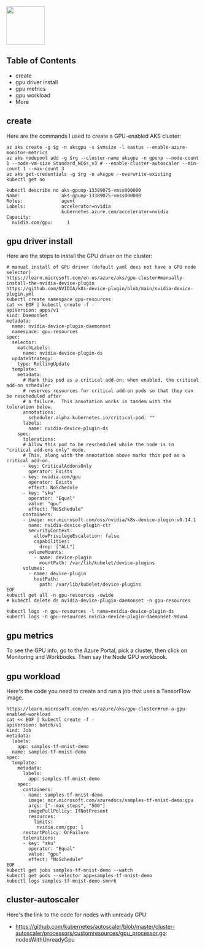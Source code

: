 <img src="https://learn.microsoft.com/en-us/azure/media/index/kubernetes-services.svg" width="100"/>

## Table of Contents

- create
- gpu driver install
- gpu metrics
- gpu workload
- More

## create

Here are the commands I used to create a GPU-enabled AKS cluster:

```
az aks create -g $g -n aksgpu -s $vmsize -l eastus --enable-azure-monitor-metrics
az aks nodepool add -g $rg --cluster-name aksgpu -n gpunp --node-count 1 --node-vm-size Standard_NC6s_v3 # --enable-cluster-autoscaler --min-count 1 --max-count 3
az aks get-credentials -g $rg -n aksgpu --overwrite-existing
kubectl get no

kubectl describe no aks-gpunp-13389075-vmss000000
Name:               aks-gpunp-13389075-vmss000000
Roles:              agent
Labels:             accelerator=nvidia
                    kubernetes.azure.com/accelerator=nvidia
Capacity:
  nvidia.com/gpu:     1
```
  
## gpu driver install

Here are the steps to install the GPU driver on the cluster:

```
# manual install of GPU driver (default yaml does not have a GPU node selector)
https://learn.microsoft.com/en-us/azure/aks/gpu-cluster#manually-install-the-nvidia-device-plugin
https://github.com/NVIDIA/k8s-device-plugin/blob/main/nvidia-device-plugin.yml
kubectl create namespace gpu-resources
cat << EOF | kubectl create -f -
apiVersion: apps/v1
kind: DaemonSet
metadata:
  name: nvidia-device-plugin-daemonset
  namespace: gpu-resources
spec:
  selector:
    matchLabels:
      name: nvidia-device-plugin-ds
  updateStrategy:
    type: RollingUpdate
  template:
    metadata:
      # Mark this pod as a critical add-on; when enabled, the critical add-on scheduler
      # reserves resources for critical add-on pods so that they can be rescheduled after
      # a failure.  This annotation works in tandem with the toleration below.
      annotations:
        scheduler.alpha.kubernetes.io/critical-pod: ""
      labels:
        name: nvidia-device-plugin-ds
    spec:
      tolerations:
      # Allow this pod to be rescheduled while the node is in "critical add-ons only" mode.
      # This, along with the annotation above marks this pod as a critical add-on.
      - key: CriticalAddonsOnly
        operator: Exists
      - key: nvidia.com/gpu
        operator: Exists
        effect: NoSchedule
      - key: "sku"
        operator: "Equal"
        value: "gpu"
        effect: "NoSchedule"
      containers:
      - image: mcr.microsoft.com/oss/nvidia/k8s-device-plugin:v0.14.1
        name: nvidia-device-plugin-ctr
        securityContext:
          allowPrivilegeEscalation: false
          capabilities:
            drop: ["ALL"]
        volumeMounts:
          - name: device-plugin
            mountPath: /var/lib/kubelet/device-plugins
      volumes:
        - name: device-plugin
          hostPath:
            path: /var/lib/kubelet/device-plugins
EOF
kubectl get all -n gpu-resources -owide
# kubectl delete ds nvidia-device-plugin-daemonset -n gpu-resources

kubectl logs -n gpu-resources -l name=nvidia-device-plugin-ds
kubectl logs -n gpu-resources nvidia-device-plugin-daemonset-9dvn4
```

## gpu metrics

To see the GPU info, go to the Azure Portal, pick a cluster, then click on Monitoring and Workbooks. Then say the Node GPU workbook.

## gpu workload

Here's the code you need to create and run a job that uses a TensorFlow image.

```
https://learn.microsoft.com/en-us/azure/aks/gpu-cluster#run-a-gpu-enabled-workload
cat << EOF | kubectl create -f -
apiVersion: batch/v1
kind: Job
metadata:
  labels:
    app: samples-tf-mnist-demo
  name: samples-tf-mnist-demo
spec:
  template:
    metadata:
      labels:
        app: samples-tf-mnist-demo
    spec:
      containers:
      - name: samples-tf-mnist-demo
        image: mcr.microsoft.com/azuredocs/samples-tf-mnist-demo:gpu
        args: ["--max_steps", "500"]
        imagePullPolicy: IfNotPresent
        resources:
          limits:
           nvidia.com/gpu: 1
      restartPolicy: OnFailure
      tolerations:
      - key: "sku"
        operator: "Equal"
        value: "gpu"
        effect: "NoSchedule"
EOF
kubectl get jobs samples-tf-mnist-demo --watch
kubectl get pods --selector app=samples-tf-mnist-demo
kubectl logs samples-tf-mnist-demo-smnr6
```

## cluster-autoscaler

Here's the link to the code for nodes with unready GPU:

- https://github.com/kubernetes/autoscaler/blob/master/cluster-autoscaler/processors/customresources/gpu_processor.go: nodesWithUnreadyGpu

